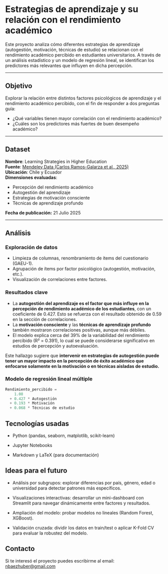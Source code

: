 # Estrategias de aprendizaje y su relación con el rendimiento académico

Este proyecto analiza cómo diferentes estrategias de aprendizaje (autogestión, motivación, técnicas de estudio) se relacionan con el rendimiento académico percibido en estudiantes universitarios. A través de un análisis estadístico y un modelo de regresión lineal, se identifican los predictores más relevantes que influyen en dicha percepción.

---

## Objetivo

Explorar la relación entre distintos factores psicológicos de aprendizaje y el rendimiento académico percibido, con el fin de responder a dos preguntas guía:

- ¿Qué variables tienen mayor correlación con el rendimiento académico?
- ¿Cuáles son los predictores más fuertes de buen desempeño académico?

---

## Dataset

**Nombre**: Learning Strategies in Higher Education  
**Fuente**: [Mendeley Data (Carlos Ramos-Galarza et al., 2025)](https://data.mendeley.com/datasets/7vgyndhb87/5)  
**Ubicación**: Chile y Ecuador  
**Dimensiones evaluadas**:
- Percepción del rendimiento académico
- Autogestión del aprendizaje
- Estrategias de motivación consciente
- Técnicas de aprendizaje profundo

**Fecha de publicación:** 21 Julio 2025

---

## Análisis

### Exploración de datos
- Limpieza de columnas, renombramiento de ítems del cuestionario (GAEU-1).
- Agrupación de ítems por factor psicológico (autogestión, motivación, etc.).
- Visualización de correlaciones entre factores.

### Resultados clave

- La **autogestión del aprendizaje es el factor que más influye en la percepción de rendimiento académico de los estudiantes**, con un coeficiente de 0.427. Esto se refuerza con el resultado obtenido de 0.59 en la sección de correlaciones. 
- La **motivación consciente** y las **técnicas de aprendizaje profundo** también mostraron correlaciones positivas, aunque más débiles.
- El modelo explica cerca del 39% de la variabilidad del rendimiento percibido (R² = 0.391), lo cual se puede considerarse significativo en estudios de percepción y autoevaluación.

Este hallazgo sugiere que **intervenir en estrategias de autogestión puede tener un mayor impacto en la percepción de éxito académico que enfocarse solamente en la motivación o en técnicas aisladas de estudio.**

### Modelo de regresión lineal múltiple

```python
Rendimiento_percibido =
    1.08
  + 0.427 * Autogestión
  + 0.193 * Motivación
  + 0.068 * Técnicas de estudio
```

## Tecnologías usadas

- Python (pandas, seaborn, matplotlib, scikit-learn)

- Jupyter Notebooks

- Markdown y LaTeX (para documentación)

## Ideas para el futuro 
- Análisis por subgrupos: explorar diferencias por país, género, edad o universidad para detectar patrones más específicos.

- Visualizaciones interactivas: desarrollar un mini-dashboard con Streamlit para navegar dinámicamente entre factores y resultados.

- Ampliación del modelo: probar modelos no lineales (Random Forest, XGBoost).

- Validación cruzada: dividir los datos en train/test o aplicar K-Fold CV para evaluar la robustez del modelo.

## Contacto 
Si te interesó el proyecto puedes escribirme al email: [nbaezhuber@gmail.com](mailto:nbaezhuber@gmail.com)